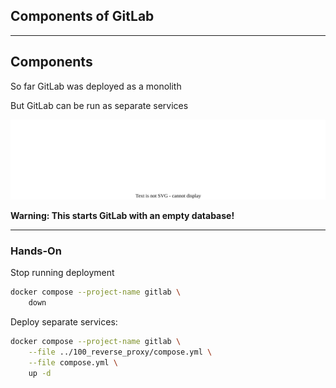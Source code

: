 <!-- .slide: id="gitlab_components" class="vertical-center" -->

<i class="fa-duotone fa-network-wired fa-8x" style="float: right; color: grey;"></i>

## Components of GitLab

---

## Components

<i class="fa-duotone fa-network-wired fa-4x" style="float: right;"></i>

So far GitLab was deployed as a monolith

But GitLab can be run as separate services

![](150_gitlab/180_components/architecture.drawio.svg) <!-- .element: style="width: 75%;" -->

**Warning: This starts GitLab with an empty database!**

---

### Hands-On

Stop running deployment

```bash
docker compose --project-name gitlab \
    down
```

Deploy separate services:

```bash
docker compose --project-name gitlab \
    --file ../100_reverse_proxy/compose.yml \
    --file compose.yml \
    up -d
```
